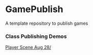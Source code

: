 # GamePublish
A template repository to publish games

### Class Publishing Demos 
[Player Scene Aug 28/](\player_scene_08_28)
